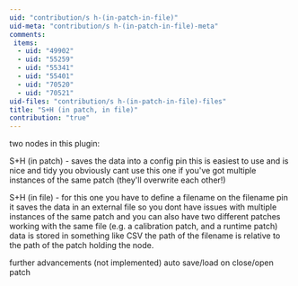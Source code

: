 ```yaml
---
uid: "contribution/s h-(in-patch-in-file)"
uid-meta: "contribution/s h-(in-patch-in-file)-meta"
comments: 
 items: 
  - uid: "49902"
  - uid: "55259"
  - uid: "55341"
  - uid: "55401"
  - uid: "70520"
  - uid: "70521"
uid-files: "contribution/s h-(in-patch-in-file)-files"
title: "S+H (in patch, in file)"
contribution: "true"
---
```


two nodes in this plugin:

S+H (in patch) - saves the data into a config pin
this is easiest to use and is nice and tidy
you obviously cant use this one if you've got multiple instances of the same patch (they'll overwrite each other!)

S+H (in file) - for this one you have to define a filename on the filename pin
it saves the data in an external file so you dont have issues with multiple instances of the same patch
and you can also have two different patches working with the same file (e.g. a calibration patch, and a runtime patch)
data is stored in something like CSV
the path of the filename is relative to the path of the patch holding the node.


further advancements (not implemented)
auto save/load on close/open patch